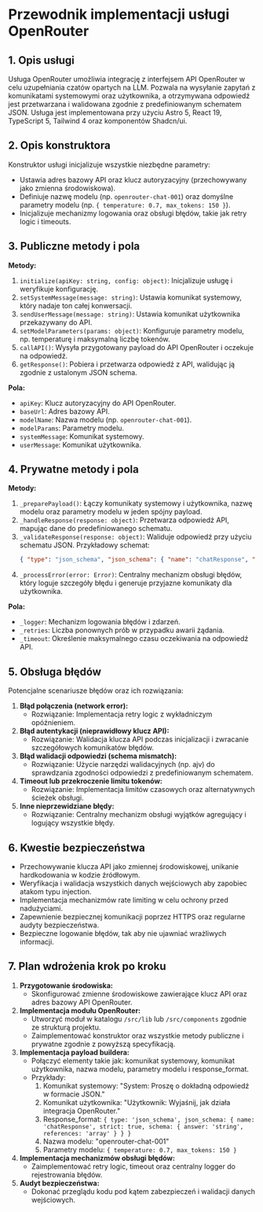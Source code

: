 # Przewodnik implementacji usługi OpenRouter

## 1. Opis usługi
Usługa OpenRouter umożliwia integrację z interfejsem API OpenRouter w celu uzupełniania czatów opartych na LLM. Pozwala na wysyłanie zapytań z komunikatami systemowymi oraz użytkownika, a otrzymywana odpowiedź jest przetwarzana i walidowana zgodnie z predefiniowanym schematem JSON. Usługa jest implementowana przy użyciu Astro 5, React 19, TypeScript 5, Tailwind 4 oraz komponentów Shadcn/ui.

## 2. Opis konstruktora
Konstruktor usługi inicjalizuje wszystkie niezbędne parametry:
- Ustawia adres bazowy API oraz klucz autoryzacyjny (przechowywany jako zmienna środowiskowa).
- Definiuje nazwę modelu (np. `openrouter-chat-001`) oraz domyślne parametry modelu (np. `{ temperature: 0.7, max_tokens: 150 }`).
- Inicjalizuje mechanizmy logowania oraz obsługi błędów, takie jak retry logic i timeouts.

## 3. Publiczne metody i pola
**Metody:**
1. `initialize(apiKey: string, config: object)`: Inicjalizuje usługę i weryfikuje konfigurację.
2. `setSystemMessage(message: string)`: Ustawia komunikat systemowy, który nadaje ton całej konwersacji.
3. `sendUserMessage(message: string)`: Ustawia komunikat użytkownika przekazywany do API.
4. `setModelParameters(params: object)`: Konfiguruje parametry modelu, np. temperaturę i maksymalną liczbę tokenów.
5. `callAPI()`: Wysyła przygotowany payload do API OpenRouter i oczekuje na odpowiedź.
6. `getResponse()`: Pobiera i przetwarza odpowiedź z API, walidując ją zgodnie z ustalonym JSON schema.

**Pola:**
- `apiKey`: Klucz autoryzacyjny do API OpenRouter.
- `baseUrl`: Adres bazowy API.
- `modelName`: Nazwa modelu (np. `openrouter-chat-001`).
- `modelParams`: Parametry modelu.
- `systemMessage`: Komunikat systemowy.
- `userMessage`: Komunikat użytkownika.

## 4. Prywatne metody i pola
**Metody:**
1. `_preparePayload()`: Łączy komunikaty systemowy i użytkownika, nazwę modelu oraz parametry modelu w jeden spójny payload.
2. `_handleResponse(response: object)`: Przetwarza odpowiedź API, mapując dane do predefiniowanego schematu.
3. `_validateResponse(response: object)`: Waliduje odpowiedź przy użyciu schematu JSON. Przykładowy schemat:
   ```json
   { "type": "json_schema", "json_schema": { "name": "chatResponse", "strict": true, "schema": { "answer": "string", "references": "array" } } }
   ```
4. `_processError(error: Error)`: Centralny mechanizm obsługi błędów, który loguje szczegóły błędu i generuje przyjazne komunikaty dla użytkownika.

**Pola:**
- `_logger`: Mechanizm logowania błędów i zdarzeń.
- `_retries`: Liczba ponownych prób w przypadku awarii żądania.
- `_timeout`: Określenie maksymalnego czasu oczekiwania na odpowiedź API.

## 5. Obsługa błędów
Potencjalne scenariusze błędów oraz ich rozwiązania:
1. **Błąd połączenia (network error):**
   - Rozwiązanie: Implementacja retry logic z wykładniczym opóźnieniem.
2. **Błąd autentykacji (nieprawidłowy klucz API):**
   - Rozwiązanie: Walidacja klucza API podczas inicjalizacji i zwracanie szczegółowych komunikatów błędów.
3. **Błąd walidacji odpowiedzi (schema mismatch):**
   - Rozwiązanie: Użycie narzędzi walidacyjnych (np. ajv) do sprawdzania zgodności odpowiedzi z predefiniowanym schematem.
4. **Timeout lub przekroczenie limitu tokenów:**
   - Rozwiązanie: Implementacja limitów czasowych oraz alternatywnych ścieżek obsługi.
5. **Inne nieprzewidziane błędy:**
   - Rozwiązanie: Centralny mechanizm obsługi wyjątków agregujący i logujący wszystkie błędy.

## 6. Kwestie bezpieczeństwa
- Przechowywanie klucza API jako zmiennej środowiskowej, unikanie hardkodowania w kodzie źródłowym.
- Weryfikacja i walidacja wszystkich danych wejściowych aby zapobiec atakom typu injection.
- Implementacja mechanizmów rate limiting w celu ochrony przed nadużyciami.
- Zapewnienie bezpiecznej komunikacji poprzez HTTPS oraz regularne audyty bezpieczeństwa.
- Bezpieczne logowanie błędów, tak aby nie ujawniać wrażliwych informacji.

## 7. Plan wdrożenia krok po kroku
1. **Przygotowanie środowiska:**
   - Skonfigurować zmienne środowiskowe zawierające klucz API oraz adres bazowy API OpenRouter.
2. **Implementacja modułu OpenRouter:**
   - Utworzyć moduł w katalogu `/src/lib` lub `/src/components` zgodnie ze strukturą projektu.
   - Zaimplementować konstruktor oraz wszystkie metody publiczne i prywatne zgodnie z powyższą specyfikacją.
3. **Implementacja payload buildera:**
   - Połączyć elementy takie jak: komunikat systemowy, komunikat użytkownika, nazwa modelu, parametry modelu i response_format.
   - Przykłady:
     1. Komunikat systemowy: "System: Proszę o dokładną odpowiedź w formacie JSON."
     2. Komunikat użytkownika: "Użytkownik: Wyjaśnij, jak działa integracja OpenRouter."
     3. Response_format: `{ type: 'json_schema', json_schema: { name: 'chatResponse', strict: true, schema: { answer: 'string', references: 'array' } } }`
     4. Nazwa modelu: "openrouter-chat-001"
     5. Parametry modelu: `{ temperature: 0.7, max_tokens: 150 }`
4. **Implementacja mechanizmów obsługi błędów:**
   - Zaimplementować retry logic, timeout oraz centralny logger do rejestrowania błędów.
5. **Audyt bezpieczeństwa:**
   - Dokonać przeglądu kodu pod kątem zabezpieczeń i walidacji danych wejściowych.
